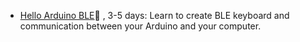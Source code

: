 
- [Hello Arduino BLE](HelloArduinoBLE/index.md)🚷 , 3-5 days: Learn to create BLE keyboard and communication between your Arduino and your computer.
